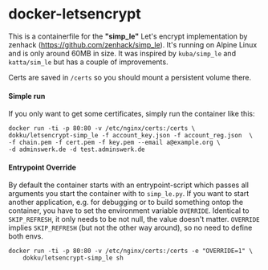 # docker-letsencrypt

This is a containerfile for the **"simp_le"** Let's encrypt implementation by zenhack (https://github.com/zenhack/simp_le). It's running on Alpine Linux and is only around 60MB in size.
It was inspired by `kuba/simp_le` and `katta/sim_le` but has a couple of improvements.

Certs are saved in `/certs` so you should mount a persistent volume there.

#### Simple run

If you only want to get some certificates, simply run the container like this:

	docker run -ti -p 80:80 -v /etc/nginx/certs:/certs \
	dokku/letsencrypt-simp_le -f account_key.json -f account_reg.json  \
	-f chain.pem -f cert.pem -f key.pem --email a@example.org \
    -d adminswerk.de -d test.adminswerk.de

#### Entrypoint Override

By default the container starts with an entrypoint-script which passes all arguments you start the container with to `simp_le.py`. If you want to start another application, e.g. for debugging or to build something ontop the container, you have to set the environment variable `OVERRIDE`. Identical to `SKIP_REFRESH`, it only needs to be not null, the value doesn't matter. `OVERRIDE` implies `SKIP_REFRESH` (but not the other way around), so no need to define both envs.

	docker run -ti -p 80:80 -v /etc/nginx/certs:/certs -e "OVERRIDE=1" \
		dokku/letsencrypt-simp_le sh
